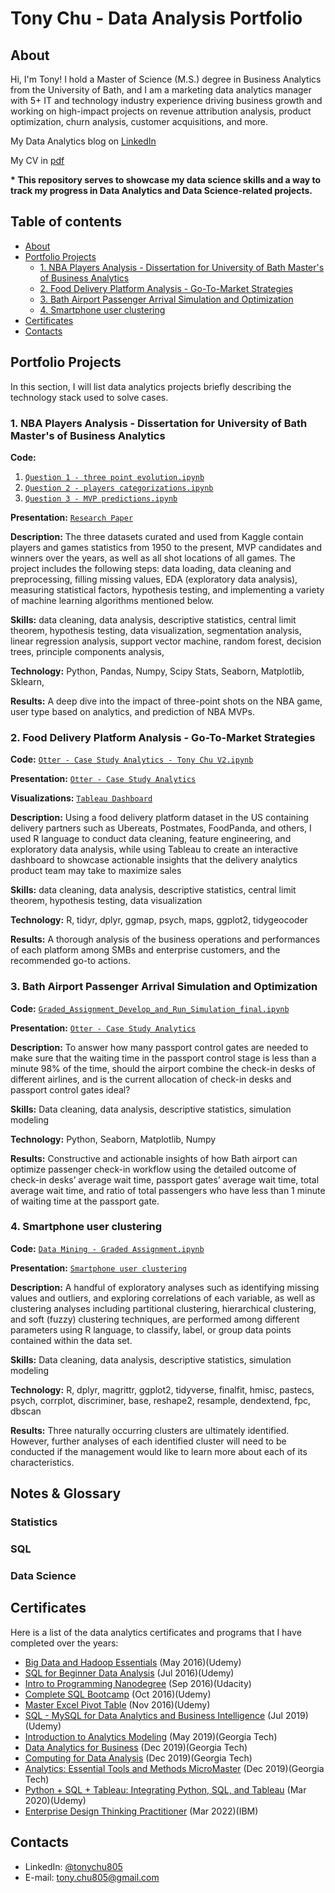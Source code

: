 # Tony Chu - Data Analysis Portfolio 

## About
Hi, I'm Tony! I hold a Master of Science (M.S.) degree in Business Analytics from the University of Bath, 
and I am a marketing data analytics manager with 5+ IT and technology industry experience driving 
business growth and working on high-impact projects on revenue attribution analysis, product optimization, 
churn analysis, customer acquisitions, and more.

My Data Analytics blog on [LinkedIn](https://www.linkedin.com/in/tonychu805/)

My CV in [pdf](https://drive.google.com/file/d/1P81KU3X1V8isxEm174itsk_tJJQOasAi/view?usp=sharing)

<b>
* This repository serves to showcase my data science skills and a way to track my progress in Data Analytics and Data Science-related projects.
</b>

## Table of contents
- [About](#about)
- [Portfolio Projects](#portfolio-projects)
	+ [1. NBA Players Analysis - Dissertation for University of Bath Master's of Business Analytics](#1-nba-players-analysis---dissertation-for-university-of-bath-masters-of-business-analytics)
	+ [2. Food Delivery Platform Analysis - Go-To-Market Strategies](#2-food-delivery-platform-analysis---go-to-market-strategies)
	+ [3. Bath Airport Passenger Arrival Simulation and Optimization](#3-bath-airport-passenger-arrival-simulation-and-optimization)
	+ [4. Smartphone user clustering](#4-smartphone-user-clustering)
- [Certificates](#certificates)
- [Contacts](#contacts)

## Portfolio Projects
In this section, I will list data analytics projects briefly describing the technology stack used to solve cases.

### 1. NBA Players Analysis - Dissertation for University of Bath Master's of Business Analytics
**Code:** 
1. [`Question 1 - three point evolution.ipynb`](https://github.com/tonychu805/NBA_Data_Analysis/blob/main/Question%201%20-%20three%20point%20evolution.ipynb)
2. [`Question 2 - players categorizations.ipynb`](https://github.com/tonychu805/NBA_Data_Analysis/blob/main/Question%202%20-%20players%20categorizations.ipynb)
3. [`Question 3 - MVP predictions.ipynb`](https://github.com/tonychu805/NBA_Data_Analysis/blob/main/Question%203%20-%20MVP%20predictions.ipynb)    

**Presentation:** [`Research Paper`](https://github.com/tonychu805/NBA_Data_Analysis/blob/main/Dissertation%20-%20Final%20dissertation.pdf)

**Description:** The three datasets curated and used from Kaggle contain players and games statistics from 1950 to the present, MVP candidates and winners over the years, as well as all shot locations of all games. The project includes the following steps: data loading, data cleaning and preprocessing, filling missing values, EDA (exploratory data analysis), measuring statistical factors, hypothesis testing, and implementing a variety of machine learning algorithms mentioned below.

**Skills:** data cleaning, data analysis, descriptive statistics, central limit theorem, hypothesis testing, data visualization, segmentation analysis, linear regression analysis, support vector machine, random forest, decision trees, principle components analysis,

**Technology:** Python, Pandas, Numpy, Scipy Stats, Seaborn, Matplotlib, Sklearn, 

**Results:** A deep dive into the impact of three-point shots on the NBA game, user type based on analytics, and prediction of NBA MVPs.  


### 2. Food Delivery Platform Analysis - Go-To-Market Strategies
**Code:** [`Otter - Case Study Analytics - Tony Chu V2.ipynb`](https://github.com/tonychu805/Food_Delivery_Platforms_Analysis/blob/main/Otter%20-%20Case%20Study%20Analytics%20-%20Tony%20Chu%20V2.ipynb)    

**Presentation:** [`Otter - Case Study Analytics`](https://docs.google.com/presentation/d/1fcv7K0vxSrBWxyRH99rtU1w3BD2VbsgeYe6uky-mt-I/edit?usp=sharing)

**Visualizations:** [`Tableau Dashboard`](https://public.tableau.com/app/profile/tony.chu3466/viz/OtterrestaurantanalysisV2/Dashboard1?publish=yes)

**Description:** Using a food delivery platform dataset in the US containing delivery partners such as Ubereats, Postmates, FoodPanda, and others, I used R language to conduct data cleaning, feature engineering, and exploratory data analysis, while using Tableau to create an interactive dashboard to showcase actionable insights that the delivery analytics product team may take to maximize sales

**Skills:** data cleaning, data analysis, descriptive statistics, central limit theorem, hypothesis testing, data visualization

**Technology:** R, tidyr, dplyr, ggmap, psych, maps, ggplot2, tidygeocoder

**Results:** A thorough analysis of the business operations and performances of each platform among SMBs and enterprise customers, and the recommended go-to actions.  

### 3. Bath Airport Passenger Arrival Simulation and Optimization
**Code:** [`Graded_Assignment_Develop_and_Run_Simulation_final.ipynb`](https://github.com/tonychu805/bath_airport_simulation/blob/main/Graded_Assignment_Develop_and_Run_Simulation_final.ipynb)    

**Presentation:** [`Otter - Case Study Analytics`](https://docs.google.com/presentation/d/1pn1hxxq-ltGTDHM2UDzShdar2B9wJSWtUuLzLInyePw/edit?usp=sharing)

**Description:** To answer how many passport control gates are needed to make sure that the waiting time in the passport control stage is less than a minute 98% of the time, should the airport combine the check-in desks of different airlines, and is the current allocation of check-in desks and passport control gates ideal?

**Skills:** Data cleaning, data analysis, descriptive statistics, simulation modeling

**Technology:** Python, Seaborn, Matplotlib, Numpy

**Results:** Constructive and actionable insights of how Bath airport can optimize passenger check-in workflow using the detailed outcome of check-in desks’ average wait time, passport gates’ average wait time, total average wait time, and ratio of total passengers who have less than 1 minute of waiting time at the passport gate. 

### 4. Smartphone user clustering
**Code:** [`Data Mining - Graded Assignment.ipynb`](https://github.com/tonychu805/smartphone_user_clustering/blob/main/Data%20Mining%20-%20Graded%20Assignment.ipynb)    

**Presentation:** [`Smartphone user clustering`](https://github.com/tonychu805/smartphone_user_clustering/blob/main/Data%20Mining%20-%20Graded%20Assignment.docx)

**Description:** A handful of exploratory analyses such as identifying missing values and outliers, and exploring correlations of each variable, as well as clustering analyses including partitional clustering, hierarchical clustering, and soft (fuzzy) clustering techniques, are performed among different parameters using R language, to classify, label, or group data points contained within the data set.

**Skills:** Data cleaning, data analysis, descriptive statistics, simulation modeling

**Technology:** R, dplyr, magrittr, ggplot2, tidyverse, finalfit, hmisc, pastecs, psych, corrplot, discriminer, base, reshape2, resample, dendextend, fpc, dbscan

**Results:** Three naturally occurring clusters are ultimately identified. However, further analyses of each identified cluster will need to be conducted if the management would like to learn more about each of its characteristics.

## Notes & Glossary
### Statistics

### SQL

### Data Science

## Certificates
Here is a list of the data analytics certificates and programs that I have completed over the years:
- [Big Data and Hadoop Essentials](https://www.udemy.com/certificate/UC-IX3PT0YD/) (May 2016)(Udemy)
- [SQL for Beginner Data Analysis](https://udemy-certificate.s3.amazonaws.com/pdf/UC-7OUXO2ZH.pdf) (Jul 2016)(Udemy)
- [Intro to Programming Nanodegree](https://confirm.udacity.com/WM9YRAFX) (Sep 2016)(Udacity)
- [Complete SQL Bootcamp](https://udemy-certificate.s3.amazonaws.com/pdf/UC-E05IGQ0Q.pdf) (Oct 2016)(Udemy)
- [Master Excel Pivot Table](https://www.udemy.com/certificate/UC-GJ31OB9G/) (Nov 2016)(Udemy)
- [SQL - MySQL for Data Analytics and Business Intelligence](https://udemy-certificate.s3.amazonaws.com/pdf/UC-0BTWQELU.pdf) (Jul 2019)(Udemy)
- [Introduction to Analytics Modeling](https://courses.edx.org/certificates/eeb48e32c0044448bccedacd50773eac) (May 2019)(Georgia Tech)
- [Data Analytics for Business](https://courses.edx.org/certificates/d83707bc38b54cacbc7283593b4c6a91) (Dec 2019)(Georgia Tech)
- [Computing for Data Analysis](https://courses.edx.org/certificates/e771a69c972242ba9a78e06ad3974701) (Dec 2019)(Georgia Tech)
- [Analytics: Essential Tools and Methods MicroMaster](https://credentials.edx.org/credentials/6eb5a4245dcd4348ba175be67a07152c) (Dec 2019)(Georgia Tech)
- [Python + SQL + Tableau: Integrating Python, SQL, and Tableau](https://www.udemy.com/certificate/UC-bdd36dc1-19d0-42e8-8e8e-7b66ca8e36b0/) (Mar 2020)(Udemy)
- [Enterprise Design Thinking Practitioner](https://www.credly.com/badges/22580781-6bd7-4c2b-a3bd-7bfdbfdb88d6/public_url) (Mar 2022)(IBM)


## Contacts
- LinkedIn: [@tonychu805](https://www.linkedin.com/in/tonychu805/)
- E-mail: tony.chu805@gmail.com
